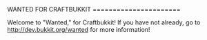 <!DOCTYPE html>
<html>
WANTED FOR CRAFTBUKKIT
======================

Welcome to "Wanted," for Craftbukkit! If you have not already, go to http://dev.bukkit.org/wanted for more information!
</html>